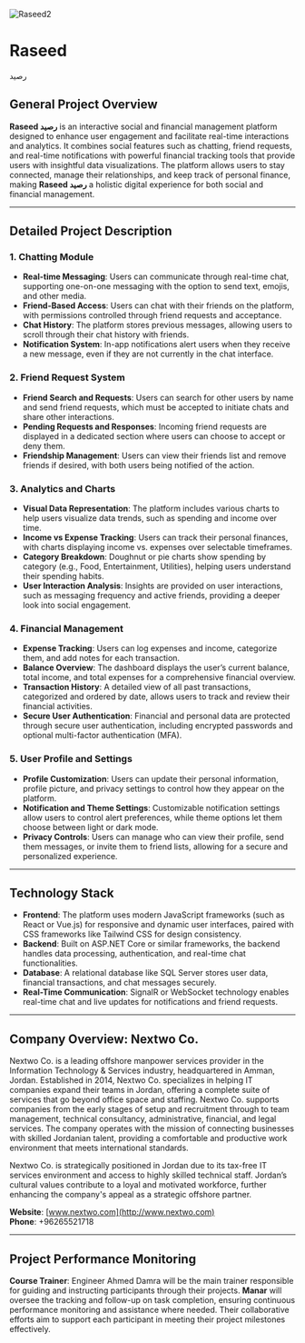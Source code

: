 ![Raseed2](https://github.com/user-attachments/assets/ab3ed546-6292-461a-a6e5-3a7cd721a647)

# Raseed 
رصيد

## General Project Overview
**Raseed رصيد** is an interactive social and financial management platform designed to enhance user engagement and facilitate real-time interactions and analytics. It combines social features such as chatting, friend requests, and real-time notifications with powerful financial tracking tools that provide users with insightful data visualizations. The platform allows users to stay connected, manage their relationships, and keep track of personal finance, making **Raseed رصيد** a holistic digital experience for both social and financial management.

---

## Detailed Project Description

### 1. Chatting Module
- **Real-time Messaging**: Users can communicate through real-time chat, supporting one-on-one messaging with the option to send text, emojis, and other media.
- **Friend-Based Access**: Users can chat with their friends on the platform, with permissions controlled through friend requests and acceptance.
- **Chat History**: The platform stores previous messages, allowing users to scroll through their chat history with friends.
- **Notification System**: In-app notifications alert users when they receive a new message, even if they are not currently in the chat interface.

### 2. Friend Request System
- **Friend Search and Requests**: Users can search for other users by name and send friend requests, which must be accepted to initiate chats and share other interactions.
- **Pending Requests and Responses**: Incoming friend requests are displayed in a dedicated section where users can choose to accept or deny them.
- **Friendship Management**: Users can view their friends list and remove friends if desired, with both users being notified of the action.

### 3. Analytics and Charts
- **Visual Data Representation**: The platform includes various charts to help users visualize data trends, such as spending and income over time.
- **Income vs Expense Tracking**: Users can track their personal finances, with charts displaying income vs. expenses over selectable timeframes.
- **Category Breakdown**: Doughnut or pie charts show spending by category (e.g., Food, Entertainment, Utilities), helping users understand their spending habits.
- **User Interaction Analysis**: Insights are provided on user interactions, such as messaging frequency and active friends, providing a deeper look into social engagement.

### 4. Financial Management
- **Expense Tracking**: Users can log expenses and income, categorize them, and add notes for each transaction.
- **Balance Overview**: The dashboard displays the user’s current balance, total income, and total expenses for a comprehensive financial overview.
- **Transaction History**: A detailed view of all past transactions, categorized and ordered by date, allows users to track and review their financial activities.
- **Secure User Authentication**: Financial and personal data are protected through secure user authentication, including encrypted passwords and optional multi-factor authentication (MFA).

### 5. User Profile and Settings
- **Profile Customization**: Users can update their personal information, profile picture, and privacy settings to control how they appear on the platform.
- **Notification and Theme Settings**: Customizable notification settings allow users to control alert preferences, while theme options let them choose between light or dark mode.
- **Privacy Controls**: Users can manage who can view their profile, send them messages, or invite them to friend lists, allowing for a secure and personalized experience.

---

## Technology Stack
- **Frontend**: The platform uses modern JavaScript frameworks (such as React or Vue.js) for responsive and dynamic user interfaces, paired with CSS frameworks like Tailwind CSS for design consistency.
- **Backend**: Built on ASP.NET Core or similar frameworks, the backend handles data processing, authentication, and real-time chat functionalities.
- **Database**: A relational database like SQL Server stores user data, financial transactions, and chat messages securely.
- **Real-Time Communication**: SignalR or WebSocket technology enables real-time chat and live updates for notifications and friend requests.

---

## Company Overview: Nextwo Co.
Nextwo Co. is a leading offshore manpower services provider in the Information Technology & Services industry, headquartered in Amman, Jordan. Established in 2014, Nextwo Co. specializes in helping IT companies expand their teams in Jordan, offering a complete suite of services that go beyond office space and staffing. Nextwo Co. supports companies from the early stages of setup and recruitment through to team management, technical consultancy, administrative, financial, and legal services. The company operates with the mission of connecting businesses with skilled Jordanian talent, providing a comfortable and productive work environment that meets international standards.

Nextwo Co. is strategically positioned in Jordan due to its tax-free IT services environment and access to highly skilled technical staff. Jordan’s cultural values contribute to a loyal and motivated workforce, further enhancing the company's appeal as a strategic offshore partner.

**Website**: [www.nextwo.com](http://www.nextwo.com)  
**Phone**: +96265521718

---

## Project Performance Monitoring
**Course Trainer**: Engineer Ahmed Damra will be the main trainer responsible for guiding and instructing participants through their projects. **Manar** will oversee the tracking and follow-up on task completion, ensuring continuous performance monitoring and assistance where needed. Their collaborative efforts aim to support each participant in meeting their project milestones effectively.
